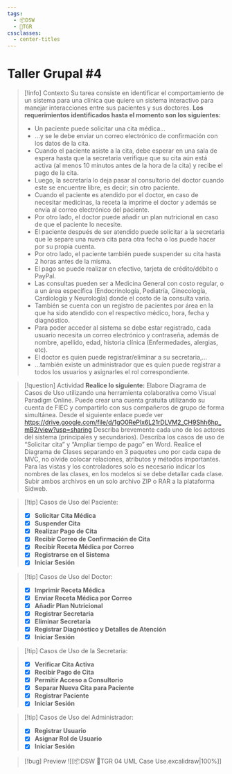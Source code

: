 ```yaml
---
tags:
  - 📦DSW
  - 👥TGR
cssclasses:
  - center-titles
---
```


# Taller Grupal #4
> [!info] Contexto
> Su tarea consiste en identificar el comportamiento de un sistema para una clínica que quiere un sistema interactivo para manejar interacciones entre sus pacientes y sus doctores.
> **Los requerimientos identificados hasta el momento son los siguientes:**
> - Un paciente puede solicitar una cita médica... 
> - ...y se le debe enviar un correo electrónico de confirmación con los datos de la cita.
> - Cuando el paciente asiste a la cita, debe esperar en una sala de espera hasta que la secretaria verifique que su cita aún está activa (al menos 10 minutos antes de la hora de la cita) y recibe el pago de la cita.
> - Luego, la secretaría lo deja pasar al consultorio del doctor cuando este se encuentre libre, es decir; sin otro paciente.
> - Cuando el paciente es atendido por el doctor, en caso de necesitar medicinas, la receta la imprime el doctor y además se envía al correo electrónico del paciente.
> - Por otro lado, el doctor puede añadir un plan nutricional en caso de que el paciente lo necesite.
> - El paciente después de ser atendido puede solicitar a la secretaria que le separe una nueva cita para otra fecha o los puede hacer por su propia cuenta.
> - Por otro lado, el paciente también puede suspender su cita hasta 2 horas antes de la misma.
> - El pago se puede realizar en efectivo, tarjeta de crédito/débito o PayPal.
> - Las consultas pueden ser a Medicina General con costo regular, o a un área específica (Endocrinología, Pediatría, Ginecología, Cardiología y Neurología) donde el costo de la consulta varia.
> - También se cuenta con un registro de pacientes por área en la que ha sido atendido con el respectivo médico, hora, fecha y diagnóstico.
> - Para poder acceder al sistema se debe estar registrado, cada usuario necesita un correo electrónico y contraseña, además de nombre, apellido, edad, historia clínica (Enfermedades, alergias, etc).
> - El doctor es quien puede registrar/eliminar a su secretaria,... 
> - ...también existe un administrador que es quien puede registrar a todos los usuarios y asignarles el rol correspondiente. 

> [!question] Actividad
> **Realice lo siguiente:**
> Elabore Diagrama de Casos de Uso utilizando una herramienta colaborativa como Visual Paradigm Online. Puede crear una cuenta gratuita utilizando su cuenta de FIEC y compartirlo con sus compañeros de grupo de forma simultánea. Desde el siguiente enlace puede ver 
> https://drive.google.com/file/d/1gO0RePlx6L21rDLVM2_CH9Shh6hp_mB2/view?usp=sharing
> Describa brevemente cada uno de los actores del sistema (principales y secundarios).
> Describa los casos de uso de “Solicitar cita” y “Ampliar tiempo de pago” en Word.
> Realice el Diagrama de Clases separando en 3 paquetes uno por cada capa de MVC, no olvide colocar relaciones, atributos y métodos importantes. Para las vistas y los controladores solo es necesario indicar los nombres de las clases, en los modelos si se debe detallar cada clase.
> Subir ambos archivos en un solo archivo ZIP o RAR a la plataforma Sidweb.

> [!tip] Casos de Uso del Paciente:
> 
> - [x] **Solicitar Cita Médica**
> - [x] **Suspender Cita**
> - [x] **Realizar Pago de Cita**
> - [x] **Recibir Correo de Confirmación de Cita** 
> - [x] **Recibir Receta Médica por Correo** 
> - [x] **Registrarse en el Sistema**
> - [x] **Iniciar Sesión**

> [!tip] Casos de Uso del Doctor:
> 
> - [x] **Imprimir Receta Médica**
> - [x] **Enviar Receta Médica por Correo**
> - [x] **Añadir Plan Nutricional**
> - [x] **Registrar Secretaria**
> - [x] **Eliminar Secretaria**
> - [x] **Registrar Diagnóstico y Detalles de Atención**
> - [x] **Iniciar Sesión**

> [!tip] Casos de Uso de la Secretaria:
> - [x] **Verificar Cita Activa**
> - [x] **Recibir Pago de Cita**
> - [x] **Permitir Acceso a Consultorio**
> - [x] **Separar Nueva Cita para Paciente**
> - [x] **Registrar Paciente**
> - [x] **Iniciar Sesión**

> [!tip] Casos de Uso del Administrador:
> - [x] **Registrar Usuario**
> - [x] **Asignar Rol de Usuario**
> - [x] **Iniciar Sesión**

> [!bug] Preview
> ![[📦DSW 👥TGR 04 UML Case Use.excalidraw|100%]]